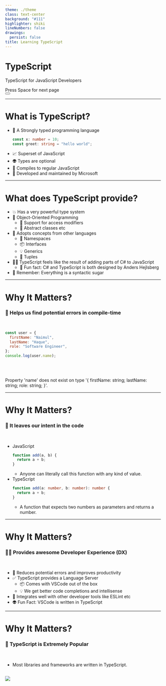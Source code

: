 ```yaml
---
theme: ./theme
class: text-center
background: "#111"
highlighter: shiki
lineNumbers: false
drawings:
  persist: false
title: Learning TypeScript
---
```


# TypeScript

TypeScript for JavaScript Developers

<div class="pt-12">
  <span @click="$slidev.nav.next" class="px-2 py-1 rounded cursor-pointer" hover="bg-white bg-opacity-10">
    Press Space for next page <carbon:arrow-right class="inline"/>
  </span>
</div>

<div class="abs-br m-6 flex gap-2">
  <button @click="$slidev.nav.openInEditor()" title="Open in Editor" class="text-xl icon-btn opacity-50 !border-none !hover:text-white">
    <carbon:edit />
  </button>
  <a href="https://github.com/slidevjs/slidev" target="_blank" alt="GitHub"
    class="text-xl icon-btn opacity-50 !border-none !hover:text-white">
    <carbon-logo-github />
  </a>
</div>

<!--
The last comment block of each slide will be treated as slide notes. It will be visible and editable in Presenter Mode along with the slide. [Read more in the docs](https://sli.dev/guide/syntax.html#notes)
-->

---

# What is TypeScript?

- 📝 A Strongly typed programming language
  ```ts
  const x: number = 10;
  const greet: string = "hello world";
  ```
- 📈 Superset of JavaScript
- 👽️ Types are optional
- 🚀 Compiles to regular JavaScript
- 🎉 Developed and maintained by Microsoft

<!--
You can have `style` tag in markdown to override the style for the current page.
Learn more: https://sli.dev/guide/syntax#embedded-styles
-->

---

# What does TypeScript provide?

- 💥 Has a very powerful type system
- 🧪 Object-Oriented Programming
  - 🔧 Support for access modifiers
  - 📝 Abstract classes etc
- 💫 Adopts concepts from other languages
  - 📙 Namespaces
  - 📦️ Interfaces
  - 💡 Generics
  - 🌱 Tuples
- 🧑‍💻 TypeScript feels like the result of adding parts of C# to JavaScript
  - 🧐 Fun fact: C# and TypeScript is both designed by Anders Hejlsberg
- 🚨 Remember: Everything is a syntactic sugar

---

# Why It Matters?

### 🐛 Helps us find potential errors in compile-time

<br>

```js {1-5|6}
const user = {
  firstName: "Naimul",
  lastName: "Haque",
  role: "Software Engineer",
};
console.log(user.name);
```

<arrow v-click="2" x1="360" y1="300" x2="240" y2="260" color="#564" width="2" arrowSize="1" />

<br>
<br>

<p class="text-red-500" v-click>Property 'name' does not exist on type '{ firstName: string; lastName: string; role: string; }'.</p>

---

# Why It Matters?

### 🧠 It leaves our intent in the code

<br>

- JavaScript
  ```js
  function add(a, b) {
    return a + b;
  }
  ```
  - Anyone can literally call this function with any kind of value.
- TypeScript
  ```ts
  function add(a: number, b: number): number {
    return a + b;
  }
  ```
  - A function that expects two numbers as parameters and returns a number.

---

# Why It Matters?

### 🧑‍💻 Provides awesome Developer Experience (DX)

<br>

- 🐛 Reduces potential errors and improves productivity
- ✅ TypeScript provides a Language Server
  - 📦️ Comes with VSCode out of the box
  - 💡 We get better code completions and intellisense
- 🔨 Integrates well with other developer tools like ESLint etc
- 👽️ Fun Fact: VSCode is written in TypeScript

---

# Why It Matters?

### 🚀 TypeScript is Extremely Popular

<br>

- Most libraries and frameworks are written in TypeScript.

![]()

<img
  class="w-[600px] rounded"
  src="https://i.ibb.co/bgR6fg0/Screen-Shot-2022-05-22-at-10-13-37-PM.png"
/>
